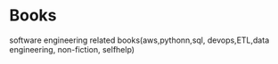 # Books
software engineering related books(aws,pythonn,sql, devops,ETL,data engineering, non-fiction, selfhelp)
